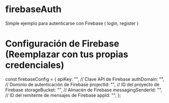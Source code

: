 # firebaseAuth
  Simple ejemplo para autenticarse con Firebase ( login, register )

# Configuración de Firebase (Reemplazar con tus propias credenciales)

  const firebaseConfig = {
      apiKey: "",            // Clave API de Firebase
      authDomain: "",        // Dominio de autenticación de Firebase
      projectId: "",         // ID del proyecto de Firebase
      storageBucket: "",     // Almacén de Firebase
      messagingSenderId: "", // ID del remitente de mensajes de Firebase
      appId: "",
  };